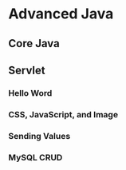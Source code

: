# Advanced Java
## Core Java
## Servlet
### Hello Word
### CSS, JavaScript, and Image
### Sending Values
### MySQL CRUD